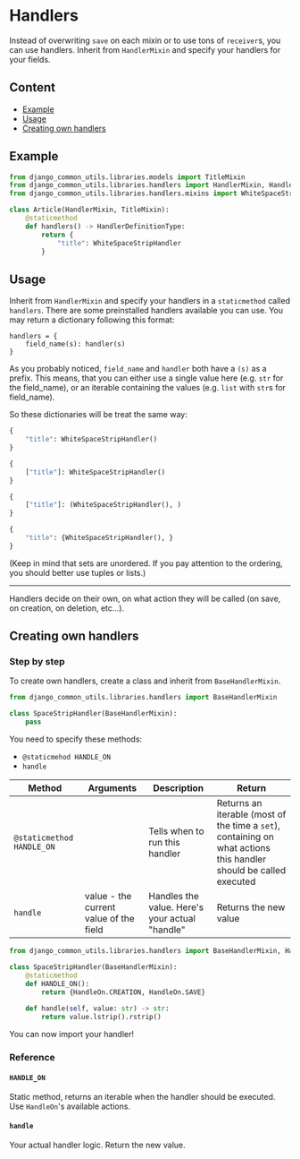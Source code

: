 # Handlers

Instead of overwriting `save` on each mixin or to use tons of `receiver`s, you can
use handlers. Inherit from `HandlerMixin` and specify your handlers for your fields.

## Content

- [Example](#example)
- [Usage](#usage)
- [Creating own handlers](#creating-own-handlers)

## Example

```python
from django_common_utils.libraries.models import TitleMixin
from django_common_utils.libraries.handlers import HandlerMixin, HandlerDefinitionType
from django_common_utils.libraries.handlers.mixins import WhiteSpaceStripHandler

class Article(HandlerMixin, TitleMixin):    
    @staticmethod
    def handlers() -> HandlerDefinitionType:
        return {
            "title": WhiteSpaceStripHandler
        }
```

## Usage

Inherit from `HandlerMixin` and specify your handlers in a `staticmethod` called
`handlers`. There are some preinstalled handlers available you can use.
You may return a dictionary following this format:
```
handlers = {
    field_name(s): handler(s)
}
```

As you probably noticed, `field_name` and `handler` both have a `(s)` as a prefix.
This means, that you can either use a single value here (e.g. `str` for the
field_name), or an iterable containing the values (e.g. `list` with `str`s for 
field_name).

So these dictionaries will be treat the same way:
```python
{
    "title": WhiteSpaceStripHandler()
}
```
```python
{
    ["title"]: WhiteSpaceStripHandler()
}
```
```python
{
    ["title"]: (WhiteSpaceStripHandler(), )
}
```
```python
{
    "title": {WhiteSpaceStripHandler(), }
}
```
(Keep in mind that sets are unordered. If you pay attention to the ordering, you 
should better use tuples or lists.)

---

Handlers decide on their own, on what action they will be called (on save, on creation,
on deletion, etc...).


## Creating own handlers

### Step by step

To create own handlers, create a class and inherit from `BaseHandlerMixin`.
```python
from django_common_utils.libraries.handlers import BaseHandlerMixin

class SpaceStripHandler(BaseHandlerMixin):
    pass
```

You need to specify these methods: 
* `@staticmehod HANDLE_ON`
* `handle`

| Method                    | Arguments                              | Description                                    | Return                                                                                                    |
|---------------------------|----------------------------------------|------------------------------------------------|-----------------------------------------------------------------------------------------------------------|
| `@staticmethod HANDLE_ON` |                                        | Tells when to run this handler                 | Returns an iterable (most of the time a `set`), containing on what actions this handler should be called executed |
| `handle`                  | value - the current value of the field | Handles the value. Here's your actual "handle" | Returns the new value                                                                                     |

```python
from django_common_utils.libraries.handlers import BaseHandlerMixin, HandleOn

class SpaceStripHandler(BaseHandlerMixin):
    @staticmethod
    def HANDLE_ON():
        return {HandleOn.CREATION, HandleOn.SAVE}
    
    def handle(self, value: str) -> str:
        return value.lstrip().rstrip()
```

You can now import your handler!

### Reference
#### `HANDLE_ON`

Static method, returns an iterable when the handler should be executed.
Use `HandleOn`'s available actions.

#### `handle`

Your actual handler logic. Return the new value.

